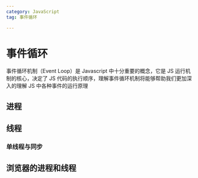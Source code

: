 ```yaml
---
category: JavaScript
tag: 事件循环

---
```





# 事件循环
事件循环机制（Event Loop）是 Javascript 中十分重要的概念，它是 JS 运行机制的核心，决定了 JS 代码的执行顺序，理解事件循环机制将能够帮助我们更加深入的理解 JS 中各种事件的运行原理
## 进程

## 线程
### 单线程与同步
## 浏览器的进程和线程

